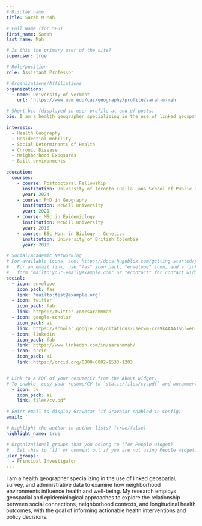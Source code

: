 ```yaml
---
# Display name
title: Sarah M Mah

# Full Name (for SEO)
first_name: Sarah
last_name: Mah

# Is this the primary user of the site?
superuser: true

# Role/position
role: Assistant Professor

# Organizations/Affiliations
organizations:
  - name: University of Vermont
    url: 'https://www.uvm.edu/cas/geography/profile/sarah-m-mah'

# Short bio (displayed in user profile at end of posts)
bio: I am a health geographer specializing in the use of linked geospatial, survey, and administrative data to examine how neighborhood environments influence health and well-being.

interests:
  - Health Geography
  - Residential mobility
  - Social Determinants of Health
  - Chronic Disease
  - Neighborhood Exposures
  - Built environments

education:
  courses:
    - course: Postdoctoral Fellowship
      institution: University of Toronto (Dalla Lana School of Public Health)
      year: 2024
    - course: PhD in Geography
      institution: McGill University
      year: 2021
    - course: MSc in Epidemiology
      institution: McGill University
      year: 2016
    - course: BSc Hon. in Biology - Genetics
      institution: University of British Columbia
      year: 2010

# Social/Academic Networking
# For available icons, see: https://docs.hugoblox.com/getting-started/page-builder/#icons
#   For an email link, use "fas" icon pack, "envelope" icon, and a link in the
#   form "mailto:your-email@example.com" or "#contact" for contact widget.
social:
  - icon: envelope
    icon_pack: fas
    link: 'mailto:test@example.org'
  - icon: twitter
    icon_pack: fab
    link: https://twitter.com/sarahmmah
  - icon: google-scholar
    icon_pack: ai
    link: https://scholar.google.com/citations?user=m-cYa9kAAAAJ&hl=en
  - icon: linkedin
    icon_pack: fab
    link: https://www.linkedin.com/in/sarahmmah/
  - icon: orcid
    icon_pack: ai
    link: https://orcid.org/0000-0002-1533-1203


# Link to a PDF of your resume/CV from the About widget.
# To enable, copy your resume/CV to `static/files/cv.pdf` and uncomment the lines below.
  - icon: cv
    icon_pack: ai
    link: files/cv.pdf

# Enter email to display Gravatar (if Gravatar enabled in Config)
email: ''

# Highlight the author in author lists? (true/false)
highlight_name: true

# Organizational groups that you belong to (for People widget)
#   Set this to `[]` or comment out if you are not using People widget.
user_groups:
  - Principal Investigator
---
```


I am a health geographer specializing in the use of linked geospatial, survey, and administrative data to examine how neighborhood environments influence health and well-being. My research employs geospatial and epidemiological approaches to explore the relationship between social connections, neighborhood contexts, and longitudinal health outcomes, with the goal of informing actionable health interventions and policy decisions.
